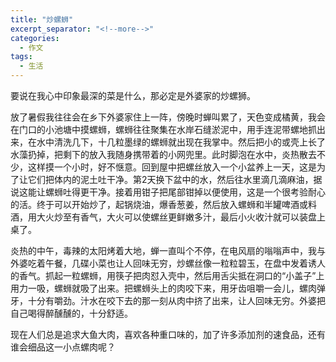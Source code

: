 ```yaml
---
title: "炒螺蛳"
excerpt_separator: "<!--more-->"
categories:
  - 作文
tags:
  - 生活
---
```


要说在我心中印象最深的菜是什么，那必定是外婆家的炒螺狮。

<!--more-->

放了暑假我往往会在乡下外婆家住上一阵，傍晚时蝉叫累了，天色变成橘黄，我会在门口的小池塘中摸螺蛳，螺蛳往往聚集在水岸石缝淤泥中，用手连泥带螺地抓出来，在水中清洗几下，十几粒墨绿的螺蛳就出现在我掌中。然后把小的或壳上长了水藻扔掉，把剩下的放入我随身携带着的小网兜里。此时脚泡在水中，炎热散去不少，这样摸一个小时，好不惬意。回到屋中把螺丝放入一个小盆养上一天，这是为了让它们把体内的泥土吐干净。第2天换下盆中的水，然后往水里滴几滴麻油，据说这能让螺蛳吐得更干净。接着用钳子把尾部钳掉以便使用，这是一个很考验耐心的活。终于可以开始炒了，起锅烧油，爆香葱姜，然后放入螺蛳和半罐啤酒或料酒，用大火炒至有香气，大火可以使螺丝更鲜嫩多汁，最后小火收汁就可以装盘上桌了。

炎热的中午，毒辣的太阳烤着大地，蝉一直叫个不停，在电风扇的嗡嗡声中，我与外婆吃着午餐，几碟小菜也让人回味无穷，炒螺丝像一粒粒碧玉，在盘中发着诱人的香气。抓起一粒螺蛳，用筷子把肉怼入壳中，然后用舌尖抵在洞口的“小盖子”上用力一吸，螺蛳就吸了出来。把螺蛳头上的肉咬下来，用牙齿咀嚼一会儿，螺肉弹牙，十分有嚼劲。汁水在咬下去的那一刻从肉中挤了出来，让人回味无穷。外婆把自己喝得醉醺醺的，十分舒适。

现在人们总是追求大鱼大肉，喜欢各种重口味的，加了许多添加剂的速食品，还有谁会细品这一小点螺肉呢？


